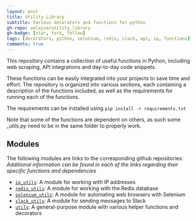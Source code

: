 ```yaml
---
layout: post
title: Utility Library
subtitle: Various decorators and functions for python
gh-repo: velajua/utility_library
gh-badge: [star, fork, follow]
tags: [decorators, python, selenium, redis, slack, api, ip, functions]
comments: true
---
```


This repository contains a collection of useful functions in Python, including web scraping, API integrations and day-to-day code snippets.

These functions can be easily integrated into your projects to save time and effort. The repository is organized into various sections, each containing a description of the functions included, as well as the requirements for running each of the functions.

The requirements can be installed using `pip install -r requirements.txt` 

Note that some of the functions are dependent on others, as such some *_utils.py* need to be in the same folder to properly work.

## Modules

The following modules are links to the corresponding github repositories:
*Additional information can be found in each of the links regarding their specific functions and dependencies*

- [`ip_utils`](https://github.com/velajua/utility_library/tree/main/ip_utils): A module for working with IP addresses
- [`redis_utils`](https://github.com/velajua/utility_library/tree/main/redis_utils): A module for working with the Redis database
- [`selenium_utils`](https://github.com/velajua/utility_library/tree/main/selenium_utils): A module for automating web browsers with Selenium
- [`slack_utils`](https://github.com/velajua/utility_library/tree/main/slack_utils): A module for sending messages to Slack
- [`utils`](https://github.com/velajua/utility_library/tree/main/utils): A general-purpose module with various helper functions and decorators
